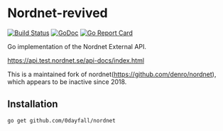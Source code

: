 # Nordnet-revived

[![Build Status](https://travis-ci.org/0dayfall/nordnet.svg?branch=master)](https://travis-ci.org/0dayfall/nordnet)
[![GoDoc](https://godoc.org/github.com/0dayfall/nordnet?status.svg)](http://godoc.org/github.com/0dayfall/nordnet)
[![Go Report Card](https://goreportcard.com/badge/github.com/0dayfall/nordnet)](https://goreportcard.com/report/github.com/0dayfall/nordnet)

Go implementation of the Nordnet External API.

https://api.test.nordnet.se/api-docs/index.html

This is a maintained fork of nordnet(https://github.com/denro/nordnet), which appears to be inactive since 2018.

## Installation

`go get github.com/0dayfall/nordnet`